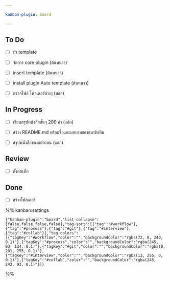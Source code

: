 ```yaml
---

kanban-plugin: board

---
```


## To Do

- [ ] ทำ template
- [ ] จัดการ core plugin (ต้นหนาว)
- [ ] insert template (ต้นหนาว)
- [ ] install plugin Auto template (ต้นหนาว)
- [ ] ตรวจไฟล์ โฟลเดอร์ต่างๆ (บอส)


## In Progress

- [ ] เขียนสรุปหนังสือสั้นๆ 200 คำ (แอ้ก)
- [ ] สร้าง README.md พร้อมชื่อและบทบาทของสมาชิกทีม
- [ ] สรุปหนังสือของแต่ละคน (แอก)


## Review

- [ ] ตั้งค่าแท็ก


## Done

- [ ] สร้างโฟลเดอร์




%% kanban:settings
```
{"kanban-plugin":"board","list-collapse":[false,false,false,false],"tag-sort":[{"tag":"#workflow"},{"tag":"#process"},{"tag":"#git"},{"tag":"#interview"},{"tag":"#collab"}],"tag-colors":[{"tagKey":"#workflow","color":"","backgroundColor":"rgba(72, 0, 240, 0.1)"},{"tagKey":"#process","color":"","backgroundColor":"rgba(245, 93, 134, 0.1)"},{"tagKey":"#git","color":"","backgroundColor":"rgba(0, 201, 255, 0.1)"},{"tagKey":"#interview","color":"","backgroundColor":"rgba(13, 255, 0, 0.1)"},{"tagKey":"#collab","color":"","backgroundColor":"rgba(245, 243, 93, 0.1)"}]}
```
%%